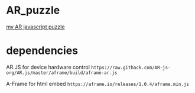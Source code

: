 # AR_puzzle
[my AR javascript puzzle](https://monteiroruim.github.io/ARPuzzle/)


# dependencies
AR.JS for device hardware control
`https://raw.githack.com/AR-js-org/AR.js/master/aframe/build/aframe-ar.js`

A-Frame for html embed
`https://aframe.io/releases/1.0.4/aframe.min.js`